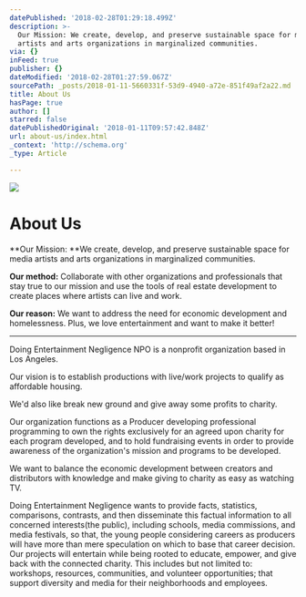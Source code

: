 ```yaml
---
datePublished: '2018-02-28T01:29:18.499Z'
description: >-
  Our Mission: We create, develop, and preserve sustainable space for media
  artists and arts organizations in marginalized communities.
via: {}
inFeed: true
publisher: {}
dateModified: '2018-02-28T01:27:59.067Z'
sourcePath: _posts/2018-01-11-5660331f-53d9-4940-a72e-851f49af2a22.md
title: About Us
hasPage: true
author: []
starred: false
datePublishedOriginal: '2018-01-11T09:57:42.848Z'
url: about-us/index.html
_context: 'http://schema.org'
_type: Article

---
```

![](https://the-grid-user-content.s3-us-west-2.amazonaws.com/5493165f-db02-4798-996e-e53254228283.png)

# About Us

**Our Mission: **We create, develop, and preserve sustainable space for media artists and arts organizations in marginalized communities.

**Our method:** Collaborate with other organizations and professionals that stay true to our mission and use the tools of real estate development to create places where artists can live and work.

**Our reason:** We want to address the need for economic development and homelessness. Plus, we love entertainment and want to make it better!

---

Doing Entertainment Negligence NPO is a nonprofit organization based in Los Angeles.

Our vision is to establish productions with live/work projects to qualify as affordable housing.

We'd also like break new ground and give away some profits to charity. 

Our organization functions as a Producer developing professional programming to own the rights exclusively for an agreed upon charity for each program developed, and to hold fundraising events in order to provide awareness of the organization's mission and programs to be developed.

We want to balance the economic development between creators and distributors with knowledge and make giving to charity as easy as watching TV.

Doing Entertainment Negligence wants to provide facts, statistics, comparisons, contrasts, and then disseminate this factual information to all concerned interests(the public), including schools, media commissions, and media festivals, so that, the young people considering careers as producers will have more than mere speculation on which to base that career decision. Our projects will entertain while being rooted to educate, empower, and give back with the connected charity. This includes but not limited to: workshops, resources, communities, and volunteer opportunities; that support diversity and media for their neighborhoods and employees.